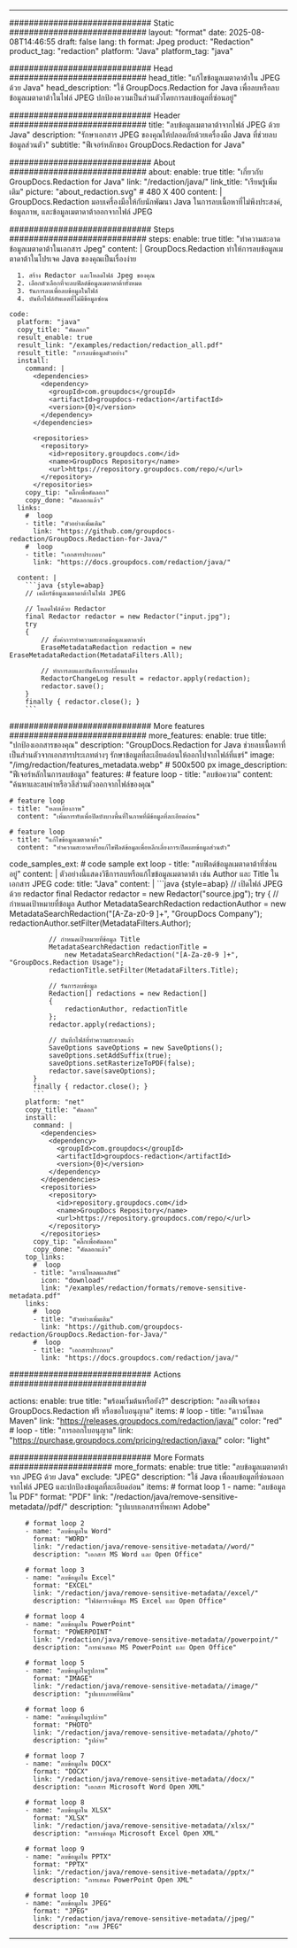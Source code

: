 
---
############################# Static ############################
layout: "format"
date:  2025-08-08T14:46:55
draft: false
lang: th
format: Jpeg
product: "Redaction"
product_tag: "redaction"
platform: "Java"
platform_tag: "java"

############################# Head ############################
head_title: "แก้ไขข้อมูลเมตาดาต้าใน JPEG ด้วย Java"
head_description: "ใช้ GroupDocs.Redaction for Java เพื่อลบหรือลบข้อมูลเมตาดาต้าในไฟล์ JPEG ปกป้องความเป็นส่วนตัวโดยการลบข้อมูลที่ซ่อนอยู่"

############################# Header ############################
title: "ลบข้อมูลเมตาดาต้าจากไฟล์ JPEG ด้วย Java" 
description: "รักษาเอกสาร JPEG ของคุณให้ปลอดภัยด้วยเครื่องมือ Java ที่ช่วยลบข้อมูลส่วนตัว"
subtitle: "ฟีเจอร์หลักของ GroupDocs.Redaction for Java" 

############################# About ############################
about:
    enable: true
    title: "เกี่ยวกับ GroupDocs.Redaction for Java"
    link: "/redaction/java/"
    link_title: "เรียนรู้เพิ่มเติม"
    picture: "about_redaction.svg" # 480 X 400
    content: |
       GroupDocs.Redaction มอบเครื่องมือให้กับนักพัฒนา Java ในการลบเนื้อหาที่ไม่พึงประสงค์, ข้อมูลภาพ, และข้อมูลเมตาดาต้าออกจากไฟล์ JPEG

############################# Steps ############################
steps:
    enable: true
    title: "ทำความสะอาดข้อมูลเมตาดาต้าในเอกสาร Jpeg"
    content: |
      GroupDocs.Redaction ทำให้การลบข้อมูลเมตาดาต้าในโปรเจค Java ของคุณเป็นเรื่องง่าย
      
      1. สร้าง Redactor และโหลดไฟล์ Jpeg ของคุณ
      2. เลือกตัวเลือกที่จะลบฟิลด์ข้อมูลเมตาดาต้าทั้งหมด
      3. รันการลบเพื่อลบข้อมูลในไฟล์
      4. บันทึกไฟล์อัพเดตที่ไม่มีข้อมูลซ่อน
   
    code:
      platform: "java"
      copy_title: "คัดลอก"
      result_enable: true
      result_link: "/examples/redaction/redaction_all.pdf"
      result_title: "การลบข้อมูลตัวอย่าง"
      install:
        command: |
          <dependencies>
            <dependency>
              <groupId>com.groupdocs</groupId>
              <artifactId>groupdocs-redaction</artifactId>
              <version>{0}</version>
            </dependency>
          </dependencies>

          <repositories>
            <repository>
              <id>repository.groupdocs.com</id>
              <name>GroupDocs Repository</name>
              <url>https://repository.groupdocs.com/repo/</url>
            </repository>
          </repositories>
        copy_tip: "คลิ๊กเพื่อคัดลอก"
        copy_done: "คัดลอกแล้ว"
      links:
        #  loop
        - title: "ตัวอย่างเพิ่มเติม"
          link: "https://github.com/groupdocs-redaction/GroupDocs.Redaction-for-Java/"
        #  loop
        - title: "เอกสารประกอบ"
          link: "https://docs.groupdocs.com/redaction/java/"
          
      content: |
        ```java {style=abap}
        // เคลียร์ข้อมูลเมตาดาต้าในไฟล์ JPEG

        // โหลดไฟล์ด้วย Redactor
        final Redactor redactor = new Redactor("input.jpg");
        try
        {
            // ตั้งค่าการทำความสะอาดข้อมูลเมตาดาต้า
            EraseMetadataRedaction redaction = new EraseMetadataRedaction(MetadataFilters.All);

            // ทำการลบและบันทึกการเปลี่ยนแปลง
            RedactorChangeLog result = redactor.apply(redaction);
            redactor.save();
        }
        finally { redactor.close(); }
        ```            


############################# More features ############################
more_features:
  enable: true
  title: "ปกป้องเอกสารของคุณ"
  description: "GroupDocs.Redaction for Java ช่วยลบเนื้อหาที่เป็นส่วนตัวจากเอกสารประเภทต่างๆ รักษาข้อมูลที่ละเอียดอ่อนให้ออกไปจากไฟล์ที่แชร์"
  image: "/img/redaction/features_metadata.webp" # 500x500 px
  image_description: "ฟีเจอร์หลักในการลบข้อมูล"
  features:
    # feature loop
    - title: "ลบข้อความ"
      content: "ค้นหาและลบคำหรือวลีส่วนตัวออกจากไฟล์ของคุณ"

    # feature loop
    - title: "หลบเลี่ยงภาพ"
      content: "เพิ่มการทับเพื่อปิดบังบางพื้นที่ในภาพที่มีข้อมูลที่ละเอียดอ่อน"

    # feature loop
    - title: "แก้ไขข้อมูลเมตาดาต้า"
      content: "ทำความสะอาดหรือแก้ไขฟิลด์ข้อมูลเพื่อหลีกเลี่ยงการเปิดเผยข้อมูลส่วนตัว"
      
  code_samples_ext:
    # code sample ext loop
    - title: "ลบฟิลด์ข้อมูลเมตาดาต้าที่ซ่อนอยู่"
      content: |
        ตัวอย่างนี้แสดงวิธีการลบหรือแก้ไขข้อมูลเมตาดาต้า เช่น Author และ Title ในเอกสาร JPEG
      code:
        title: "Java"
        content: |
          ```java {style=abap}
          //  เปิดไฟล์ JPEG ด้วย redactor
          final Redactor redactor = new Redactor("source.jpg");
          try
          {
              // กำหนดเป้าหมายที่ข้อมูล Author
              MetadataSearchRedaction redactionAuthor = 
                  new MetadataSearchRedaction("[A-Za-z0-9 ]+", "GroupDocs Company");
              redactionAuthor.setFilter(MetadataFilters.Author);

              // กำหนดเป้าหมายที่ข้อมูล Title
              MetadataSearchRedaction redactionTitle = 
                  new MetadataSearchRedaction("[A-Za-z0-9 ]+", "GroupDocs.Redaction Usage");
              redactionTitle.setFilter(MetadataFilters.Title);

              // รันการลบข้อมูล
              Redaction[] redactions = new Redaction[]
              {
                  redactionAuthor, redactionTitle
              };
              redactor.apply(redactions);

              // บันทึกไฟล์ที่ทำความสะอาดแล้ว
              SaveOptions saveOptions = new SaveOptions();
              saveOptions.setAddSuffix(true);
              saveOptions.setRasterizeToPDF(false);
              redactor.save(saveOptions);
          }
          finally { redactor.close(); }
          ```
        platform: "net"
        copy_title: "คัดลอก"
        install:
          command: |
            <dependencies>
              <dependency>
                <groupId>com.groupdocs</groupId>
                <artifactId>groupdocs-redaction</artifactId>
                <version>{0}</version>
              </dependency>
            </dependencies>
            <repositories>
              <repository>
                <id>repository.groupdocs.com</id>
                <name>GroupDocs Repository</name>
                <url>https://repository.groupdocs.com/repo/</url>
              </repository>
            </repositories>
          copy_tip: "คลิ๊กเพื่อคัดลอก"
          copy_done: "คัดลอกแล้ว"
        top_links:
          #  loop
          - title: "ดาวน์โหลดผลลัพธ์"
            icon: "download"
            link: "/examples/redaction/formats/remove-sensitive-metadata.pdf"
        links:
          #  loop
          - title: "ตัวอย่างเพิ่มเติม"
            link: "https://github.com/groupdocs-redaction/GroupDocs.Redaction-for-Java/"
          #  loop
          - title: "เอกสารประกอบ"
            link: "https://docs.groupdocs.com/redaction/java/"


############################# Actions ############################

actions:
  enable: true
  title: "พร้อมเริ่มต้นหรือยัง?"
  description: "ลองฟีเจอร์ของ GroupDocs.Redaction ฟรี หรือขอใบอนุญาต"
  items:
    #  loop
    - title: "ดาวน์โหลด Maven"
      link: "https://releases.groupdocs.com/redaction/java/"
      color: "red"
        #  loop
    - title: "การออกใบอนุญาต"
      link: "https://purchase.groupdocs.com/pricing/redaction/java/"
      color: "light"


############################# More Formats #####################
more_formats:
    enable: true
    title: "ลบข้อมูลเมตาดาต้าจาก JPEG ด้วย Java"
    exclude: "JPEG"
    description: "ใช้ Java เพื่อลบข้อมูลที่ซ่อนออกจากไฟล์ JPEG และปกป้องข้อมูลที่ละเอียดอ่อน"
    items: 
        # format loop 1
        - name: "ลบข้อมูลใน PDF"
          format: "PDF"
          link: "/redaction/java/remove-sensitive-metadata//pdf/"
          description: "รูปแบบเอกสารที่พกพา Adobe"

        # format loop 2
        - name: "ลบข้อมูลใน Word"
          format: "WORD"
          link: "/redaction/java/remove-sensitive-metadata//word/"
          description: "เอกสาร MS Word และ Open Office"
          
        # format loop 3
        - name: "ลบข้อมูลใน Excel"
          format: "EXCEL"
          link: "/redaction/java/remove-sensitive-metadata//excel/"
          description: "ไฟล์ตารางข้อมูล MS Excel และ Open Office"

        # format loop 4
        - name: "ลบข้อมูลใน PowerPoint"
          format: "POWERPOINT"
          link: "/redaction/java/remove-sensitive-metadata//powerpoint/"
          description: "การนำเสนอ MS PowerPoint และ Open Office"

        # format loop 5
        - name: "ลบข้อมูลในรูปภาพ"
          format: "IMAGE"
          link: "/redaction/java/remove-sensitive-metadata//image/"
          description: "รูปแบบภาพที่นิยม"

        # format loop 6
        - name: "ลบข้อมูลในรูปถ่าย"
          format: "PHOTO"
          link: "/redaction/java/remove-sensitive-metadata//photo/"
          description: "รูปถ่าย"

        # format loop 7
        - name: "ลบข้อมูลใน DOCX"
          format: "DOCX"
          link: "/redaction/java/remove-sensitive-metadata//docx/"
          description: "เอกสาร Microsoft Word Open XML"
          
        # format loop 8
        - name: "ลบข้อมูลใน XLSX"
          format: "XLSX"
          link: "/redaction/java/remove-sensitive-metadata//xlsx/"
          description: "ตารางข้อมูล Microsoft Excel Open XML"
          
        # format loop 9
        - name: "ลบข้อมูลใน PPTX"
          format: "PPTX"
          link: "/redaction/java/remove-sensitive-metadata//pptx/"
          description: "การเสนอ PowerPoint Open XML"

        # format loop 10
        - name: "ลบข้อมูลใน JPEG"
          format: "JPEG"
          link: "/redaction/java/remove-sensitive-metadata//jpeg/"
          description: "ภาพ JPEG"


---